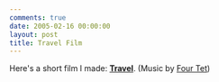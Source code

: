 ```yaml
---
comments: true
date: 2005-02-16 00:00:00
layout: post
title: Travel Film
---
```


Here's a short film I made: [**Travel**](/popups/travel_web.html). (Music by [Four Tet](http://www.fourtet.net/))
